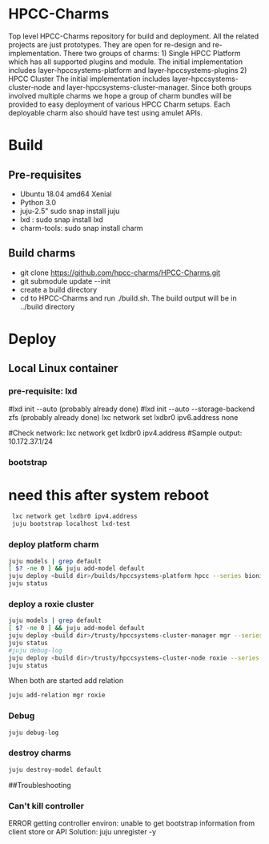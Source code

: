 # HPCC-Charms
Top level HPCC-Charms repository for build and deployment. All the related projects are just prototypes. They are open for re-design and re-implementation. There two groups of charms: 1) Single HPCC Platform which has all supported plugins and module. The initial implementation includes layer-hpccsystems-platform and layer-hpccsystems-plugins 2) HPCC Cluster The initial implementation includes layer-hpccsystems-cluster-node and layer-hpccsystems-cluster-manager. Since both groups involved multiple charms we hope a group of charm bundles will be provided to easy deployment of various HPCC Charm setups. Each deployable charm also should have test using amulet APIs.


# Build
##  Pre-requisites
- Ubuntu 18.04 amd64 Xenial
- Python 3.0
- juju-2.5" sudo snap install juju 
- lxd : sudo snap install lxd
- charm-tools: sudo snap install charm

## Build charms
- git clone https://github.com/hpcc-charms/HPCC-Charms.git
- git submodule update --init
- create a build directory
- cd to HPCC-Charms and run ./build.sh. The build output will be in ../build directory

# Deploy
## Local Linux container
### pre-requisite: lxd
#lxd init --auto (probably already done)
#lxd init --auto --storage-backend zfs (probably already done)
lxc network set lxdbr0 ipv6.address none

#Check network: lxc network get lxdbr0 ipv4.address
#Sample output: 10.172.37.1/24

### bootstrap
# need this after system reboot
```sh
 lxc network get lxdbr0 ipv4.address
 juju bootstrap localhost lxd-test
```
### deploy platform charm
```sh
juju models | grep default
[ $? -ne 0 ] && juju add-model default
juju deploy <build dir>/builds/hpccsystems-platform hpcc --series bionic
juju status
```

### deploy a roxie cluster
```sh
juju models | grep default
[ $? -ne 0 ] && juju add-model default
juju deploy <build dir>/trusty/hpccsystems-cluster-manager mgr --series trusty
juju status
#juju debug-log
juju deploy <build dir>/trusty/hpccsystems-cluster-node roxie --series trusty
juju status
```
When both are started add relation
```sh
juju add-relation mgr roxie
```

### Debug
```sh
juju debug-log
```


### destroy charms
```sh
juju destroy-model default
```


##Troubleshooting
### Can't kill controller
ERROR getting controller environ: unable to get bootstrap information from client store or API
Solution: juju unregister -y <controller name>
